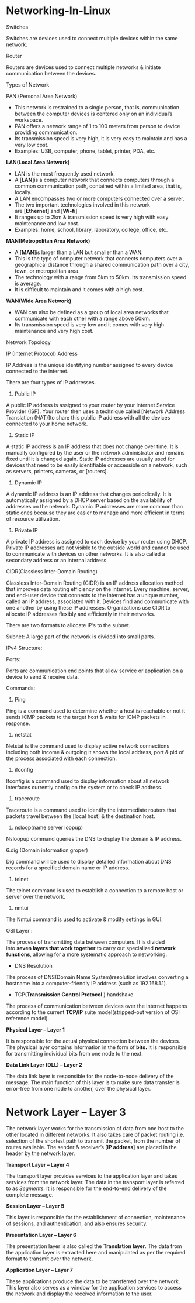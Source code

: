 # Networking-In-Linux

Switches 

Switches are devices used to connect multiple devices within the same network.

Router

Routers are devices used to connect multiple networks & initiate communication between the devices.

Types of Network


PAN (Personal Area Network)

- This network is restrained to a single person, that is, communication between the computer devices is centered only on an individual’s workspace.
- PAN offers a network range of 1 to 100 meters from person to device providing communication.
- Its transmission speed is very high, it is very easy to maintain and has a very low cost.
- Examples: USB, computer, phone, tablet, printer, PDA, etc.

**LAN(Local Area Network)** 

- LAN is the most frequently used network.
- A [**LAN**]is a computer network that connects computers through a common communication path, contained within a limited area, that is, locally.
- A LAN encompasses two or more computers connected over a server.
- The two important technologies involved in this network are [**Ethernet]** and [**Wi-fi**]
- It ranges up to 2km & transmission speed is very high with easy maintenance and low cost.
- Examples: home, school, library, laboratory, college, office, etc.

**MAN(Metropolitan Area Network)**

- A [**MAN**]is larger than a LAN but smaller than a WAN.
- This is the type of computer network that connects computers over a geographical distance through a shared communication path over a city, town, or metropolitan area.
- The technology with a range from 5km to 50km. Its transmission speed is average.
- It is difficult to maintain and it comes with a high cost.

**WAN(Wide Area Network)**

- WAN can also be defined as a group of local area networks that communicate with each other with a range above 50km.
- Its transmission speed is very low and it comes with very high maintenance and very high cost.

Network Topology


IP (Internet Protocol) Address

IP Address is the unique identifying number assigned to every device connected to the internet.

There are four types of IP addresses.


1. Public IP

A public IP address is assigned to your router by your Internet Service Provider (ISP). Your router then uses a technique called [Network Address Translation (NAT)]to share this public IP address with all the devices connected to your home network.

1. Static IP

A static IP address is an IP address that does not change over time. It is manually configured by the user or the network administrator and remains fixed until it is changed again. Static IP addresses are usually used for devices that need to be easily identifiable or accessible on a network, such as servers, printers, cameras, or [routers].

1. Dynamic IP

A dynamic IP address is an IP address that changes periodically. It is automatically assigned by a DHCP server based on the availability of addresses on the network. Dynamic IP addresses are more common than static ones because they are easier to manage and more efficient in terms of resource utilization. 

1. Private IP

A private IP address is assigned to each device by your router using DHCP. Private IP addresses are not visible to the outside world and cannot be used to communicate with devices on other networks. It is also called a secondary address or an internal address.

CIDR(Classless Inter-Domain Routing)

Classless Inter-Domain Routing (CIDR) is an IP address allocation method that improves data routing efficiency on the internet. Every machine, server, and end-user device that connects to the internet has a unique number, called an IP address, associated with it. Devices find and communicate with one another by using these IP addresses. Organizations use CIDR to allocate IP addresses flexibly and efficiently in their networks.

There are two formats to allocate IP’s to the subnet.

Subnet: A large part of the network is divided into small parts.

IPv4 Structure:


Ports:

Ports are communication end points that allow service or application on a device to send & receive data.

Commands:

1. Ping

Ping is a command used to determine whether a host is reachable or not it sends ICMP packets to the target host & waits for ICMP packets in response.

1. netstat

Netstat is the command used to display active network connections including both income & outgoing it shows the local address, port & pid of the process associated with each connection.

1. ifconfig

Ifconfig is a command used to display information about all network interfaces currently config on the system or to check IP address.

1. traceroute

Traceroute is a command used to identify the intermediate routers that packets travel between the [local host] & the destination host.

1. nsloop(name server loopup)

Nsloopup command queries the DNS to display the domain & IP address.

6.dig (Domain information groper)

Dig command will be used to display detailed information about DNS records for a specified domain name or IP address.

1. telnet

The telnet command is used to establish a connection to a remote host or server over the network.

1. nmtui

The Nmtui command is used to activate & modify settings in GUI.

 

OSI Layer :

The process of transmitting data between computers. It is divided into **seven layers that work together** to carry out specialized **network functions**, allowing for a more systematic approach to networking.

- DNS Resolution

The process of DNS(Domain Name System)resolution involves converting a hostname  into a computer-friendly IP address (such as 192.168.1.1). 

- TCP(**Transmission Control Protocol** ) handshake

The process of communication between devices over the internet happens according to the current **TCP/IP** suite model(stripped-out version of OSI reference model).



**Physical Layer – Layer 1**

It is responsible for the actual physical connection between the devices. The physical layer contains information in the form of **bits.** It is responsible for transmitting individual bits from one node to the next. 



**Data Link Layer (DLL) – Layer 2**

The data link layer is responsible for the node-to-node delivery of the message. The main function of this layer is to make sure data transfer is error-free from one node to another, over the physical layer.


# Network Layer – Layer 3

The network layer works for the transmission of data from one host to the other located in different networks. It also takes care of packet routing i.e. selection of the shortest path to transmit the packet, from the number of routes available. The sender & receiver’s [**IP address**] are placed in the header by the network layer.

**Transport Layer – Layer 4**

The transport layer provides services to the application layer and takes services from the network layer. The data in the transport layer is referred to as *Segments*. It is responsible for the end-to-end delivery of the complete message. 

**Session Layer – Layer 5**

This layer is responsible for the establishment of connection, maintenance of sessions, and authentication, and also ensures security.

**Presentation Layer – Layer 6**

The presentation layer is also called the **Translation layer**. The data from the application layer is extracted here and manipulated as per the required format to transmit over the network. 

**Application Layer – Layer 7**

These applications produce the data to be transferred over the network. This layer also serves as a window for the application services to access the network and display the received information to the user.
